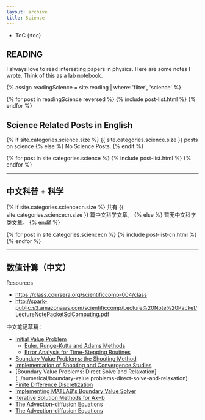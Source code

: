 ```yaml
---
layout: archive
title: Science
---
```



* ToC
{:toc}

<!-- <img src="{{ site.url }}/images/field_eq-easer.jpg" style="margin-left: auto;margin-right: auto;"/> -->



## READING

I always love to read interesting papers in physics. Here are some notes I wrote. Think of this as a lab notebook.

{% assign readingScience = site.reading | where: 'filter', 'science' %}

<div class="tiles">
{% for post in readingScience reversed %}
	   {% include post-list.html %}
{% endfor %}
</div><!-- /.tiles -->



## Science Related Posts in English

{% if site.categories.science.size %}
{{ site.categories.science.size }} posts on science
		{% else %}
No Science Posts.
		{% endif %}

<div class="tiles">
{% for post in site.categories.science %}
	{% include post-list.html %}
{% endfor %}
</div><!-- /.tiles -->


-----

## 中文科普 + 科学

{% if site.categories.sciencecn.size %}
共有 {{ site.categories.sciencecn.size }} 篇中文科学文章。
		{% else %}
暂无中文科学类文章。
		{% endif %}

<div class="tiles">
{% for post in site.categories.sciencecn %}
	{% include post-list-cn.html %}
{% endfor %}
</div><!-- /.tiles -->

---

## 数值计算（中文）

Resources

* https://class.coursera.org/scientificcomp-004/class
* http://spark-public.s3.amazonaws.com/scientificcomp/Lecture%20Note%20Packet/LectureNotePacketSciComputing.pdf

中文笔记草稿：

* [Initial Value Problem](../numerical/initial-value-problem)
	* [Euler, Runge-Kutta and Adams Methods](../numerical/euler-runge-kutta-adams-methods)
	* [Error Analysis for Time-Stepping Routines ](../numerical/error-analysis-for-time-stepping-routines)
* [Boundary Value Problems: the Shooting Method](../numerical/boundary-value-problem)
* [Implementation of Shooting and Convergence Studies](../numerical/implementation-of-shooting-and-convergence-studies)
* [Boundary Value Problems: Direct Solve and Relaxation](../numerical/boundary-value problems-direct-solve-and-relaxation)
* [Finite Difference Discretization](../numerical/finite-difference-discretization)
* [Implementing MATLAB's Boundary Value Solver](../numerical/implementation-of-matlab)
* [Iterative Solution Methods for Ax=b](../numerical/iterative-solution-methods)
* [The Advection-diffusion Equations](../numerical/the-advection-diffusion-equations)
* [The Advection-diffusion Equations](../numerical/Jacobi-iteration)
